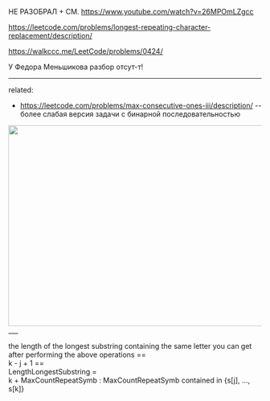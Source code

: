 НЕ РАЗОБРАЛ + СМ. https://www.youtube.com/watch?v=26MPOmLZgcc

https://leetcode.com/problems/longest-repeating-character-replacement/description/

https://walkccc.me/LeetCode/problems/0424/

У Федора Меньшикова разбор отсут-т!

___

related: 
- https://leetcode.com/problems/max-consecutive-ones-iii/description/ -- более слабая версия задачи с бинарной последовательностью

<img src="https://github.com/SkosMartren/useful-materials/blob/main/leetcode_424_1004_487_485_1493.png" width="600" height="400"/>
___

 the length of the longest substring containing the same letter you can get after performing the above operations == <br>
k - j + 1 == <br>
LengthLongestSubstring = <br>
k + MaxCountRepeatSymb : MaxCountRepeatSymb contained in {s[j], ..., s[k]}
